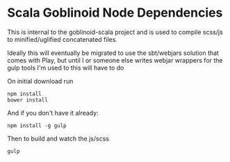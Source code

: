 Scala Goblinoid Node Dependencies
=================================

This is internal to the goblinoid-scala project and is used to compile
scss/js to minified/uglified concatenated files.
 
Ideally this will eventually be migrated to use the sbt/webjars solution
that comes with Play, but until I or someone else writes webjar wrappers 
for the gulp tools I'm used to this will have to do

On initial download run 

    npm install
    bower install
    
And if you don't have it already:

	npm install -g gulp
	
Then to build and watch the js/scss

	gulp